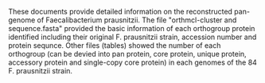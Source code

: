 These documents provide detailed information on the reconstructed pan-genome of Faecalibacterium prausnitzii.
The file "orthmcl-cluster and sequence.fasta" provided the basic information of each orthogroup protein identified including their original F. prausnitzii strain, accession number and protein sequnce.
Other files (tables) showed the number of each orthogroup (can be devied into pan protein, core protein, unique protein, accessory protein and single-copy core protein) in each genomes of the 84 F. prausnitzii strain.
